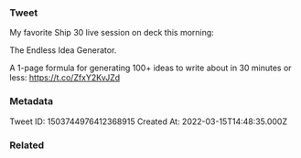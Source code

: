 ### Tweet
My favorite Ship 30 live session on deck this morning:

The Endless Idea Generator. 

A 1-page formula for generating 100+ ideas to write about in 30 minutes or less: https://t.co/ZfxY2KvJZd

### Metadata
Tweet ID: 1503744976412368915
Created At: 2022-03-15T14:48:35.000Z

### Related

